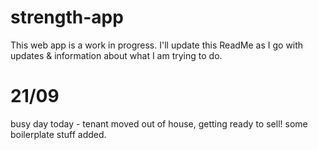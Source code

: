 # strength-app

This web app is a work in progress. I'll update this ReadMe as I go with updates & information about what I am trying to do.

# 21/09

busy day today - tenant moved out of house, getting ready to sell! some boilerplate stuff added.
